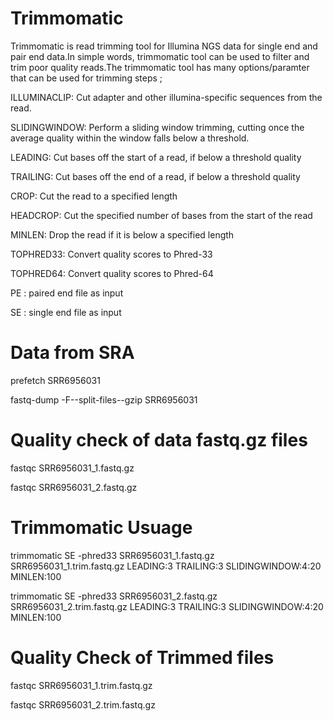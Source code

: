 # Trimmomatic

Trimmomatic is read trimming tool for Illumina NGS data for single end and pair end data.In simple words, trimmomatic tool can be used to filter and trim poor quality reads.The trimmomatic tool has many options/paramter that can be used for trimming steps ;


ILLUMINACLIP: Cut adapter and other illumina-specific sequences from the read.

SLIDINGWINDOW: Perform a sliding window trimming, cutting once the average quality within the window falls below a threshold.

LEADING: Cut bases off the start of a read, if below a threshold quality

TRAILING: Cut bases off the end of a read, if below a threshold quality

CROP: Cut the read to a specified length

HEADCROP: Cut the specified number of bases from the start of the read

MINLEN: Drop the read if it is below a specified length

TOPHRED33: Convert quality scores to Phred-33

TOPHRED64: Convert quality scores to Phred-64

PE : paired end file as input

SE : single end file as input 


# Data from SRA

prefetch SRR6956031

fastq-dump -F--split-files--gzip SRR6956031

 # Quality check of data fastq.gz files

fastqc SRR6956031_1.fastq.gz

fastqc SRR6956031_2.fastq.gz

 # Trimmomatic Usuage 

trimmomatic SE -phred33 SRR6956031_1.fastq.gz SRR6956031_1.trim.fastq.gz LEADING:3 TRAILING:3 SLIDINGWINDOW:4:20 MINLEN:100

trimmomatic SE -phred33 SRR6956031_2.fastq.gz SRR6956031_2.trim.fastq.gz LEADING:3 TRAILING:3 SLIDINGWINDOW:4:20 MINLEN:100

 # Quality Check of Trimmed files

fastqc SRR6956031_1.trim.fastq.gz

fastqc SRR6956031_2.trim.fastq.gz


